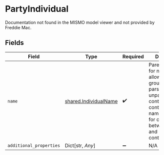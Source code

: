 # PartyIndividual

Documentation not found in the MISMO model viewer and not provided by Freddie Mac.


## Fields

| Field                                                                                                                                                                                        | Type                                                                                                                                                                                         | Required                                                                                                                                                                                     | Description                                                                                                                                                                                  |
| -------------------------------------------------------------------------------------------------------------------------------------------------------------------------------------------- | -------------------------------------------------------------------------------------------------------------------------------------------------------------------------------------------- | -------------------------------------------------------------------------------------------------------------------------------------------------------------------------------------------- | -------------------------------------------------------------------------------------------------------------------------------------------------------------------------------------------- |
| `name`                                                                                                                                                                                       | [shared.IndividualName](../../models/shared/individualname.md)                                                                                                                               | :heavy_check_mark:                                                                                                                                                                           | Parent container for name that allows for choice group between parsed and unparsed containers.Parent container for name that allows for choice group between parsed and unparsed containers. |
| `additional_properties`                                                                                                                                                                      | Dict[str, *Any*]                                                                                                                                                                             | :heavy_minus_sign:                                                                                                                                                                           | N/A                                                                                                                                                                                          |